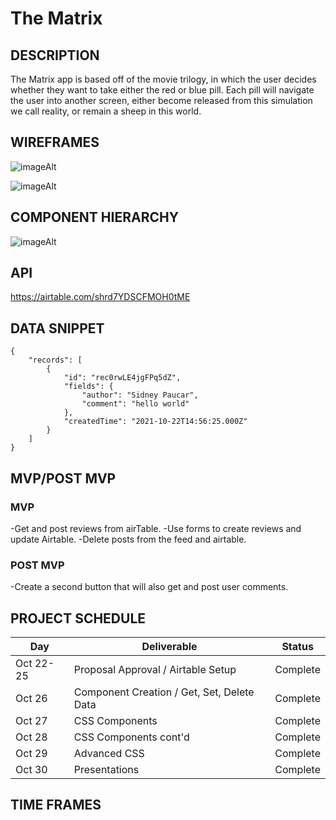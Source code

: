 # The Matrix

## DESCRIPTION
The Matrix app is based off of the movie trilogy, in which the user decides whether they want to take either the red or blue pill. Each pill will navigate the user into another screen, either become released from this simulation we call reality, or remain a sheep in this world.

## WIREFRAMES

![imageAlt](https://i.imgur.com/eLemDDa.png)

![imageAlt](https://i.imgur.com/4lBJobu.png)

## COMPONENT HIERARCHY
![imageAlt](https://i.imgur.com/NtoB1Pf.png)


## API 
https://airtable.com/shrd7YDSCFMOH0tME

## DATA SNIPPET

```
{
    "records": [
        {
            "id": "rec0rwLE4jgFPq5dZ",
            "fields": {
                "author": "Sidney Paucar",
                "comment": "hello world"
            },
            "createdTime": "2021-10-22T14:56:25.000Z"
        }
    ]
}
```

## MVP/POST MVP
### MVP
-Get and post reviews from airTable.
-Use forms to create reviews and update Airtable.
-Delete posts from the feed and airtable.

### POST MVP
-Create a second button that will also get and post user comments.

## PROJECT SCHEDULE
| Day      | Deliverable                                | Status   |
| -------- | ------------------------------------------ | -------- |
| Oct 22-25 | Proposal Approval / Airtable Setup         | Complete |
| Oct 26   | Component Creation / Get, Set, Delete Data | Complete |
| Oct 27   | CSS Components                             | Complete |
| Oct 28   | CSS Components cont'd                      | Complete |
| Oct 29   | Advanced CSS                               | Complete |
| Oct 30   | Presentations                              | Complete |


## TIME FRAMES
